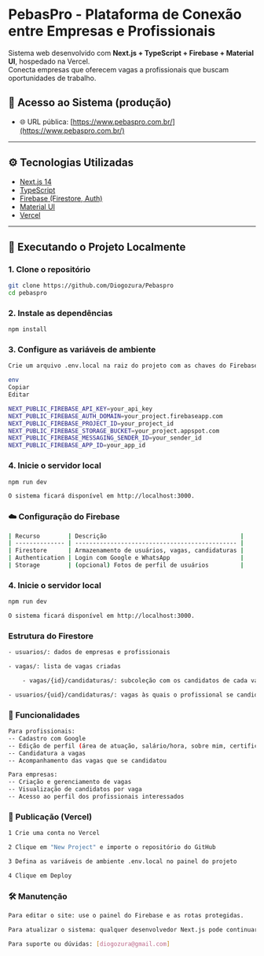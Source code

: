 # PebasPro - Plataforma de Conexão entre Empresas e Profissionais

Sistema web desenvolvido com **Next.js + TypeScript + Firebase + Material UI**, hospedado na Vercel.  
Conecta empresas que oferecem vagas a profissionais que buscam oportunidades de trabalho.

## 🔗 Acesso ao Sistema (produção)

- 🌐 URL pública: [https://www.pebaspro.com.br/](https://www.pebaspro.com.br/)

---

## ⚙️ Tecnologias Utilizadas

- [Next.js 14](https://nextjs.org/)
- [TypeScript](https://www.typescriptlang.org/)
- [Firebase (Firestore, Auth)](https://firebase.google.com/)
- [Material UI](https://mui.com/)
- [Vercel](https://vercel.com/)

---

## 🧪 Executando o Projeto Localmente

### 1. Clone o repositório

```bash
git clone https://github.com/Diogozura/Pebaspro
cd pebaspro
```

### 2.  Instale as dependências
```bash
npm install
```

### 3. Configure as variáveis de ambiente
```bash
Crie um arquivo .env.local na raiz do projeto com as chaves do Firebase:

env
Copiar
Editar

NEXT_PUBLIC_FIREBASE_API_KEY=your_api_key
NEXT_PUBLIC_FIREBASE_AUTH_DOMAIN=your_project.firebaseapp.com
NEXT_PUBLIC_FIREBASE_PROJECT_ID=your_project_id
NEXT_PUBLIC_FIREBASE_STORAGE_BUCKET=your_project.appspot.com
NEXT_PUBLIC_FIREBASE_MESSAGING_SENDER_ID=your_sender_id
NEXT_PUBLIC_FIREBASE_APP_ID=your_app_id

```

### 4. Inicie o servidor local
```bash
npm run dev

O sistema ficará disponível em http://localhost:3000.
```

### ☁️ Configuração do Firebase
```bash
| Recurso        | Descrição                                      |
| -------------- | ---------------------------------------------- |
| Firestore      | Armazenamento de usuários, vagas, candidaturas |
| Authentication | Login com Google e WhatsApp                    |
| Storage        | (opcional) Fotos de perfil de usuários         |

```

### 4. Inicie o servidor local
```bash
npm run dev

O sistema ficará disponível em http://localhost:3000.
```

### Estrutura do Firestore
```bash
- usuarios/: dados de empresas e profissionais

- vagas/: lista de vagas criadas

    - vagas/{id}/candidaturas/: subcoleção com os candidatos de cada vaga

- usuarios/{uid}/candidaturas/: vagas às quais o profissional se candidatou

```

### 🧭 Funcionalidades
```bash
Para profissionais:
-- Cadastro com Google
-- Edição de perfil (área de atuação, salário/hora, sobre mim, certificações)
-- Candidatura a vagas
-- Acompanhamento das vagas que se candidatou

Para empresas:
-- Criação e gerenciamento de vagas
-- Visualização de candidatos por vaga
-- Acesso ao perfil dos profissionais interessados

```

### 🚀 Publicação (Vercel)
```bash
1 Crie uma conta no Vercel

2 Clique em "New Project" e importe o repositório do GitHub

3 Defina as variáveis de ambiente .env.local no painel do projeto

4 Clique em Deploy

```

### 🛠 Manutenção
```bash
Para editar o site: use o painel do Firebase e as rotas protegidas.

Para atualizar o sistema: qualquer desenvolvedor Next.js pode continuar o trabalho.

Para suporte ou dúvidas: [diogozura@gmail.com]

```

